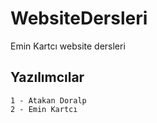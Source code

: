 # WebsiteDersleri
Emin Kartcı website dersleri


## Yazılımcılar
```
1 - Atakan Doralp
2 - Emin Kartcı
```
